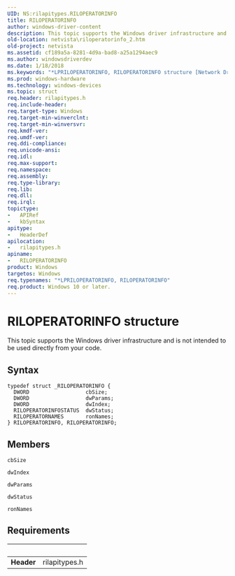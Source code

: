 ```yaml
---
UID: NS:rilapitypes.RILOPERATORINFO
title: RILOPERATORINFO
author: windows-driver-content
description: This topic supports the Windows driver infrastructure and is not intended to be used directly from your code.
old-location: netvista\riloperatorinfo_2.htm
old-project: netvista
ms.assetid: cf189a5a-8281-4d9a-bad8-a25a1294aec9
ms.author: windowsdriverdev
ms.date: 1/18/2018
ms.keywords: "*LPRILOPERATORINFO, RILOPERATORINFO structure [Network Drivers Starting with Windows Vista], netvista.riloperatorinfo_2, RILOPERATORINFO, rilapitypes/RILOPERATORINFO"
ms.prod: windows-hardware
ms.technology: windows-devices
ms.topic: struct
req.header: rilapitypes.h
req.include-header: 
req.target-type: Windows
req.target-min-winverclnt: 
req.target-min-winversvr: 
req.kmdf-ver: 
req.umdf-ver: 
req.ddi-compliance: 
req.unicode-ansi: 
req.idl: 
req.max-support: 
req.namespace: 
req.assembly: 
req.type-library: 
req.lib: 
req.dll: 
req.irql: 
topictype:
-	APIRef
-	kbSyntax
apitype:
-	HeaderDef
apilocation:
-	rilapitypes.h
apiname:
-	RILOPERATORINFO
product: Windows
targetos: Windows
req.typenames: "*LPRILOPERATORINFO, RILOPERATORINFO"
req.product: Windows 10 or later.
---
```


# RILOPERATORINFO structure
This topic supports the Windows driver infrastructure and is not intended to be used directly from your code.

## Syntax
````
typedef struct _RILOPERATORINFO {
  DWORD                  cbSize;
  DWORD                  dwParams;
  DWORD                  dwIndex;
  RILOPERATORINFOSTATUS  dwStatus;
  RILOPERATORNAMES       ronNames;
} RILOPERATORINFO, RILOPERATORINFO;
````

## Members


`cbSize`



`dwIndex`



`dwParams`



`dwStatus`



`ronNames`




## Requirements
| &nbsp; | &nbsp; |
| ---- |:---- |
| **Header** | rilapitypes.h |